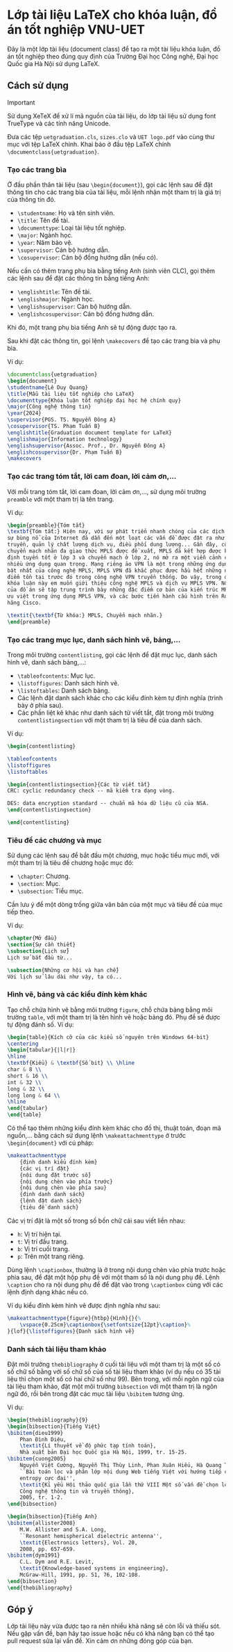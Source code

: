 # Lớp tài liệu LaTeX cho khóa luận, đồ án tốt nghiệp VNU-UET

Đây là một lớp tài liệu (document class) để tạo ra một tài liệu khóa luận, đồ án tốt nghiệp theo đúng quy định của
Trường Đại học Công nghệ, Đại học Quốc gia Hà Nội sử dụng LaTeX.

## Cách sử dụng

> [!IMPORTANT]
> Sử dụng XeTeX để xử lí mã nguồn của tài liệu, do lớp tài liệu sử dụng font TrueType và các tính năng Unicode.

Đưa các tệp `uetgraduation.cls`, `sizes.clo` và `UET logo.pdf` vào cùng thư mục với tệp LaTeX chính. Khai báo ở đầu tệp
LaTeX chính `\documentclass{uetgraduation}`.

### Tạo các trang bìa

Ở đầu phần thân tài liệu (sau `\begin{document}`), gọi các lệnh sau để đặt thông tin cho các trang bìa của tài liệu, mỗi
lệnh nhận một tham trị là giá trị của thông tin đó.

- `\studentname`: Họ và tên sinh viên.
- `\title`: Tên đề tài.
- `\documenttype`: Loại tài liệu tốt nghiệp.
- `\major`: Ngành học.
- `\year`: Năm bảo vệ.
- `\supervisor`: Cán bộ hướng dẫn.
- `\cosupervisor`: Cán bộ đồng hướng dẫn (nếu có).

Nếu cần có thêm trang phụ bìa bằng tiếng Anh (sinh viên CLC), gọi thêm các lệnh sau để đặt các thông tin bằng tiếng Anh:

- `\englishtitle`: Tên đề tài.
- `\englishmajor`: Ngành học.
- `\englishsupervisor`: Cán bộ hướng dẫn.
- `\englishcosupervisor`: Cán bộ đồng hướng dẫn.

Khi đó, một trang phụ bìa tiếng Anh sẽ tự động được tạo ra.

Sau khi đặt các thông tin, gọi lệnh `\makecovers` để tạo các trang bìa và phụ bìa.

Ví dụ:

```latex
\documentclass{uetgraduation}
\begin{document}
\studentname{Lê Duy Quang}
\title{Mẫu tài liệu tốt nghiệp cho LaTeX}
\documenttype{Khóa luận tốt nghiệp đại học hệ chính quy}
\major{Công nghệ thông tin}
\year{2024}
\supervisor{PGS. TS. Nguyễn Đông A}
\cosupervisor{TS. Phạm Tuấn B}
\englishtitle{Graduation document template for LaTeX}
\englishmajor{Information technology}
\englishsupervisor{Assoc. Prof., Dr. Nguyễn Đông A}
\englishcosupervisor{Dr. Phạm Tuấn B}
\makecovers
```

### Tạo các trang tóm tắt, lời cam đoan, lời cảm ơn,...

Với mỗi trang tóm tắt, lời cam đoan, lời cảm ơn,..., sử dụng môi trường `preamble` với một tham trị là tên trang.

Ví dụ:

```latex
\begin{preamble}{Tóm tắt}
\textbf{Tóm tắt:} Hiện nay, với sự phát triển nhanh chóng của các dịch vụ IP và
sự bùng nổ của Internet đã dẫn đến một loạt các vấn đề được đặt ra như: tốc độ
truyền, quản lý chất lượng dịch vụ, điều phối dung lượng... Gần đây, công nghệ
chuyển mạch nhãn đa giao thức MPLS được đề xuất, MPLS đã kết hợp được khả năng
định tuyến tốt ở lớp 3 và chuyển mạch ở lớp 2, nó mở ra một viễn cảnh cho rất
nhiều ứng dụng quan trọng. Mạng riêng ảo VPN là một trong những ứng dụng nổi
bật nhất của công nghệ MPLS, MPLS VPN đã khắc phục được hầu hết những nhược
điểm tồn tại trước đó trong công nghệ VPN truyền thống. Do vậy, trong đề tài
khóa luận này em muốn giới thiệu công nghệ MPLS và dịch vụ MPLS VPN. Nội dung
của đồ án sẽ tập trung trình bày những đặc điểm cơ bản của kiến trúc MPLS, tính
ưu việt trong ứng dụng MPLS VPN, và các bước tiến hành cấu hình trên Router của
hãng Cisco.

\textit{\textbf{Từ khóa:} MPLS, Chuyển mạch nhãn.}
\end{preamble}
```

### Tạo các trang mục lục, danh sách hình vẽ, bảng,...

Trong môi trường `contentlisting`, gọi các lệnh để đặt mục lục, danh sách hình vẽ, danh sách bảng,...:

- `\tableofcontents`: Mục lục.
- `\listoffigures`: Danh sách hình vẽ.
- `\listoftables`: Danh sách bảng.
- Các lệnh đặt danh sách khác cho các kiểu đính kèm tự định nghĩa (trình bày ở phía sau).
- Các phần liệt kê khác như danh sách từ viết tắt, đặt trong môi trường `contentlistingsection` với một tham trị là tiêu
  đề của danh sách.

Ví dụ:

```latex
\begin{contentlisting}

\tableofcontents
\listoffigures
\listoftables

\begin{contentlistingsection}{Các từ viết tắt}
CRC: cyclic redundancy check -- mã kiểm tra dạng vòng.

DES: data encryption standard -- chuẩn mã hóa dữ liệu cũ của NSA.
\end{contentlistingsection}

\end{contentlisting}
```

### Tiêu đề các chương và mục

Sử dụng các lệnh sau để bắt đầu một chương, mục hoặc tiểu mục mới, với một tham trị là tiêu đề chương hoặc mục đó:

- `\chapter`: Chương.
- `\section`: Mục.
- `\subsection`: Tiểu mục.

Cần lưu ý để một dòng trống giữa văn bản của một mục và tiêu đề của mục tiếp theo.

Ví dụ:

```latex
\chapter{Mở đầu}
\section{Sự cần thiết}
\subsection{Lịch sử}
Lịch sử bắt đầu từ...

\subsection{Những cơ hội và hạn chế}
Với lịch sử lâu dài như vậy, ta có...
```

### Hình vẽ, bảng và các kiểu đính kèm khác

Tạo chỗ chứa hình vẽ bằng môi trường `figure`, chỗ chứa bảng bằng môi trường `table`, với một tham trị là tên hình vẽ
hoặc bảng đó. Phụ đề sẽ được tự động đánh số. Ví dụ:

```latex
\begin{table}{Kích cỡ của các kiểu số nguyên trên Windows 64-bit}
\centering
\begin{tabular}{|l|r|}
\hline
\textbf{Kiểu} & \textbf{Số bit} \\ \hline
char & 8 \\
short & 16 \\
int & 32 \\
long & 32 \\
long long & 64 \\
\hline
\end{tabular}
\end{table}
```

Có thể tạo thêm những kiểu đính kèm khác cho đồ thị, thuật toán, đoạn mã nguồn,... bằng cách sử dụng lệnh
`\makeattachmenttype` ở trước `\begin{document}` với cú pháp:

```latex
\makeattachmenttype
	{định danh kiểu đính kèm}
	{các vị trí đặt}
	{nội dung đặt trước số}
	{nội dung chèn vào phía trước}
	{nội dung chèn vào phía sau}
	{định danh danh sách}
	{lệnh đặt danh sách}
	{tiêu đề danh sách}
```

Các vị trí đặt là một số trong số bốn chữ cái sau viết liền nhau:

- `h`: Vị trí hiện tại.
- `t`: Vị trí đầu trang.
- `b`: Vị trí cuối trang.
- `p`: Trên một trang riêng.

Dùng lệnh `\captionbox`, thường là ở trong nội dung chèn vào phía trước hoặc phía sau, để đặt một hộp phụ đề với một
tham số là nội dung phụ đề. Lệnh `\caption` cho ra nội dung phụ đề để đặt vào trong `\captionbox` cùng với các lệnh định
dạng khác nếu có.

Ví dụ kiểu đính kèm hình vẽ được định nghĩa như sau:

```latex
\makeattachmenttype{figure}{htbp}{Hình}{}{%
	\vspace{0.25cm}\captionbox{\setfontsize{12pt}\caption}%
}{lof}{\listoffigures}{Danh sách hình vẽ}
```

### Danh sách tài liệu tham khảo

Đặt môi trường `thebibliography` ở cuối tài liệu với một tham trị là một số có số chữ số bằng với số chữ số của số tài
liệu tham khảo (ví dụ nếu có 35 tài liệu thì chọn một số có hai chữ số như 99). Bên trong, với mỗi ngôn ngữ của tài liệu
tham khảo, đặt một môi trường `bibsection` với một tham trị là ngôn ngữ đó, rồi bên trong đặt các mục tài liệu
`\bibitem` tương ứng.

Ví dụ:

```latex
\begin{thebibliography}{9}
\begin{bibsection}{Tiếng Việt}
\bibitem{dieu1999}
	Phan Đình Diệu,
	\textit{Lí thuyết về độ phức tạp tính toán},
	Nhà xuất bản Đại học Quốc gia Hà Nội, 1999, tr. 15-25.
\bibitem{cuong2005}
	Nguyễn Việt Cường, Nguyễn Thị Thùy Linh, Phan Xuân Hiếu, Hà Quang Thụy,
	``Bài toán lọc và phân lớp nội dung Web tiếng Việt với hướng tiếp cận
	entropy cực đại'',
	\textit{Kỉ yếu Hội thảo quốc gia lần thứ VIII Một số vấn đề chọn lọc của
	Công nghệ thông tin và truyền thông},
	2005, tr. 1-2.
\end{bibsection}

\begin{bibsection}{Tiếng Anh}
\bibitem{allister2008}
	M.W. Allister and S.A. Long,
	``Resonant hemispherical dielectric antenna'',
	\textit{Electronics letters}, Vol. 20,
	2008, pp. 657-659.
\bibitem{dym1991}
	C.L. Dym and R.E. Levit,
	\textit{Knowledge-based systems in engineering},
	McGraw-Hill, 1991, pp. 51, 76, 102-108.
\end{bibsection}
\end{thebibliography}
```

## Góp ý

Lớp tài liệu này vừa được tạo ra nên nhiều khả năng sẽ còn lỗi và thiếu sót. Nếu gặp vấn đề, bạn hãy tạo issue hoặc nếu
có khả năng bạn có thể tạo pull request sửa lại vấn đề. Xin cảm ơn những đóng góp của bạn.